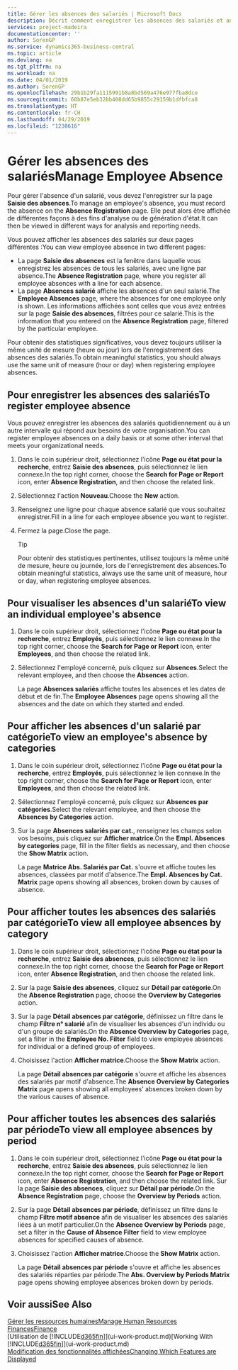 ```yaml
---
title: Gérer les absences des salariés | Microsoft Docs
description: Décrit comment enregistrer les absences des salariés et analyser les statistiques d'indisponibilité.
services: project-madeira
documentationcenter: ''
author: SorenGP
ms.service: dynamics365-business-central
ms.topic: article
ms.devlang: na
ms.tgt_pltfrm: na
ms.workload: na
ms.date: 04/01/2019
ms.author: SorenGP
ms.openlocfilehash: 29b1b29fa1115991b8a8bd569a476e977fba8dce
ms.sourcegitcommit: 60b87e5eb32bb408dd65b9855c29159b1dfbfca8
ms.translationtype: HT
ms.contentlocale: fr-CH
ms.lasthandoff: 04/29/2019
ms.locfileid: "1238616"
---
```

# <a name="manage-employee-absence"></a><span data-ttu-id="7eae8-103">Gérer les absences des salariés</span><span class="sxs-lookup"><span data-stu-id="7eae8-103">Manage Employee Absence</span></span>
<span data-ttu-id="7eae8-104">Pour gérer l'absence d'un salarié, vous devez l'enregistrer sur la page **Saisie des absences**.</span><span class="sxs-lookup"><span data-stu-id="7eae8-104">To manage an employee's absence, you must record the absence on the **Absence Registration** page.</span></span> <span data-ttu-id="7eae8-105">Elle peut alors être affichée de différentes façons à des fins d'analyse ou de génération d'état.</span><span class="sxs-lookup"><span data-stu-id="7eae8-105">It can then be viewed in different ways for analysis and reporting needs.</span></span>

<span data-ttu-id="7eae8-106">Vous pouvez afficher les absences des salariés sur deux pages différentes :</span><span class="sxs-lookup"><span data-stu-id="7eae8-106">You can view employee absence in two different pages:</span></span>

* <span data-ttu-id="7eae8-107">La page **Saisie des absences** est la fenêtre dans laquelle vous enregistrez les absences de tous les salariés, avec une ligne par absence.</span><span class="sxs-lookup"><span data-stu-id="7eae8-107">The **Absence Registration** page, where you register all employee absences with a line for each absence.</span></span>
* <span data-ttu-id="7eae8-108">La page **Absences salarié** affiche les absences d'un seul salarié.</span><span class="sxs-lookup"><span data-stu-id="7eae8-108">The **Employee Absences** page, where the absences for one employee only is shown.</span></span> <span data-ttu-id="7eae8-109">Les informations affichées sont celles que vous avez entrées sur la page **Saisie des absences**, filtrées pour ce salarié.</span><span class="sxs-lookup"><span data-stu-id="7eae8-109">This is the information that you entered on the **Absence Registration** page, filtered by the particular employee.</span></span>

<span data-ttu-id="7eae8-110">Pour obtenir des statistiques significatives, vous devez toujours utiliser la même unité de mesure (heure ou jour) lors de l'enregistrement des absences des salariés.</span><span class="sxs-lookup"><span data-stu-id="7eae8-110">To obtain meaningful statistics, you should always use the same unit of measure (hour or day) when registering employee absences.</span></span>

## <a name="to-register-employee-absence"></a><span data-ttu-id="7eae8-111">Pour enregistrer les absences des salariés</span><span class="sxs-lookup"><span data-stu-id="7eae8-111">To register employee absence</span></span>
<span data-ttu-id="7eae8-112">Vous pouvez enregistrer les absences des salariés quotidiennement ou à un autre intervalle qui répond aux besoins de votre organisation.</span><span class="sxs-lookup"><span data-stu-id="7eae8-112">You can register employee absences on a daily basis or at some other interval that meets your organizational needs.</span></span>

1. <span data-ttu-id="7eae8-113">Dans le coin supérieur droit, sélectionnez l'icône **Page ou état pour la recherche**, entrez **Saisie des absences**, puis sélectionnez le lien connexe.</span><span class="sxs-lookup"><span data-stu-id="7eae8-113">In the top right corner, choose the **Search for Page or Report** icon, enter **Absence Registration**, and then choose the related link.</span></span>
2. <span data-ttu-id="7eae8-114">Sélectionnez l'action **Nouveau**.</span><span class="sxs-lookup"><span data-stu-id="7eae8-114">Choose the **New** action.</span></span>
3. <span data-ttu-id="7eae8-115">Renseignez une ligne pour chaque absence salarié que vous souhaitez enregistrer.</span><span class="sxs-lookup"><span data-stu-id="7eae8-115">Fill in a line for each employee absence you want to register.</span></span>
4. <span data-ttu-id="7eae8-116">Fermez la page.</span><span class="sxs-lookup"><span data-stu-id="7eae8-116">Close the page.</span></span>

    > [!Tip]
    > <span data-ttu-id="7eae8-117">Pour obtenir des statistiques pertinentes, utilisez toujours la même unité de mesure, heure ou journée, lors de l'enregistrement des absences.</span><span class="sxs-lookup"><span data-stu-id="7eae8-117">To obtain meaningful statistics, always use the same unit of measure, hour or day, when registering employee absences.</span></span>

## <a name="to-view-an-individual-employees-absence"></a><span data-ttu-id="7eae8-118">Pour visualiser les absences d'un salarié</span><span class="sxs-lookup"><span data-stu-id="7eae8-118">To view an individual employee's absence</span></span>
1. <span data-ttu-id="7eae8-119">Dans le coin supérieur droit, sélectionnez l'icône **Page ou état pour la recherche**, entrez **Employés**, puis sélectionnez le lien connexe.</span><span class="sxs-lookup"><span data-stu-id="7eae8-119">In the top right corner, choose the **Search for Page or Report** icon, enter **Employees**, and then choose the related link.</span></span>
2. <span data-ttu-id="7eae8-120">Sélectionnez l'employé concerné, puis cliquez sur **Absences**.</span><span class="sxs-lookup"><span data-stu-id="7eae8-120">Select the relevant employee, and then choose the **Absences** action.</span></span>

    <span data-ttu-id="7eae8-121">La page **Absences salariés** affiche toutes les absences et les dates de début et de fin.</span><span class="sxs-lookup"><span data-stu-id="7eae8-121">The **Employee Absences** page opens showing all the absences and the date on which they started and ended.</span></span>

## <a name="to-view-an-employees-absence-by-categories"></a><span data-ttu-id="7eae8-122">Pour afficher les absences d'un salarié par catégorie</span><span class="sxs-lookup"><span data-stu-id="7eae8-122">To view an employee's absence by categories</span></span>
1. <span data-ttu-id="7eae8-123">Dans le coin supérieur droit, sélectionnez l'icône **Page ou état pour la recherche**, entrez **Employés**, puis sélectionnez le lien connexe.</span><span class="sxs-lookup"><span data-stu-id="7eae8-123">In the top right corner, choose the **Search for Page or Report** icon, enter **Employees**, and then choose the related link.</span></span>
2. <span data-ttu-id="7eae8-124">Sélectionnez l'employé concerné, puis cliquez sur **Absences par catégories**.</span><span class="sxs-lookup"><span data-stu-id="7eae8-124">Select the relevant employee, and then choose the **Absences by Categories** action.</span></span>
3. <span data-ttu-id="7eae8-125">Sur la page **Absences salariés par cat.**, renseignez les champs selon vos besoins, puis cliquez sur **Afficher matrice**.</span><span class="sxs-lookup"><span data-stu-id="7eae8-125">On the **Empl. Absences by categories** page, fill in the filter fields as necessary, and then choose the **Show Matrix** action.</span></span>

    <span data-ttu-id="7eae8-126">La page **Matrice Abs. Salariés par Cat.** s'ouvre et affiche toutes les absences, classées par motif d'absence.</span><span class="sxs-lookup"><span data-stu-id="7eae8-126">The **Empl. Absences by Cat. Matrix** page opens showing all absences, broken down by causes of absence.</span></span>

## <a name="to-view-all-employee-absences-by-category"></a><span data-ttu-id="7eae8-127">Pour afficher toutes les absences des salariés par catégorie</span><span class="sxs-lookup"><span data-stu-id="7eae8-127">To view all employee absences by category</span></span>
1. <span data-ttu-id="7eae8-128">Dans le coin supérieur droit, sélectionnez l'icône **Page ou état pour la recherche**, entrez **Saisie des absences**, puis sélectionnez le lien connexe.</span><span class="sxs-lookup"><span data-stu-id="7eae8-128">In the top right corner, choose the **Search for Page or Report** icon, enter **Absence Registration**, and then choose the related link.</span></span>
2. <span data-ttu-id="7eae8-129">Sur la page **Saisie des absences**, cliquez sur **Détail par catégorie**.</span><span class="sxs-lookup"><span data-stu-id="7eae8-129">On the **Absence Registration** page, choose the **Overview by Categories** action.</span></span>
3. <span data-ttu-id="7eae8-130">Sur la page **Détail absences par catégorie**, définissez un filtre dans le champ **Filtre n° salarié** afin de visualiser les absences d'un individu ou d'un groupe de salariés.</span><span class="sxs-lookup"><span data-stu-id="7eae8-130">On the **Absence Overview by Categories** page, set a filter in the **Employee No. Filter** field to view employee absences for individual or a defined group of employees.</span></span>
4. <span data-ttu-id="7eae8-131">Choisissez l'action **Afficher matrice**.</span><span class="sxs-lookup"><span data-stu-id="7eae8-131">Choose the **Show Matrix** action.</span></span>

    <span data-ttu-id="7eae8-132">La page **Détail absences par catégorie** s'ouvre et affiche les absences des salariés par motif d'absence.</span><span class="sxs-lookup"><span data-stu-id="7eae8-132">The **Absence Overview by Categories Matrix** page opens showing all employees’ absences broken down by the various causes of absence.</span></span>

## <a name="to-view-all-employee-absences-by-period"></a><span data-ttu-id="7eae8-133">Pour afficher toutes les absences des salariés par période</span><span class="sxs-lookup"><span data-stu-id="7eae8-133">To view all employee absences by period</span></span>
1. <span data-ttu-id="7eae8-134">Dans le coin supérieur droit, sélectionnez l'icône **Page ou état pour la recherche**, entrez **Saisie des absences**, puis sélectionnez le lien connexe.</span><span class="sxs-lookup"><span data-stu-id="7eae8-134">In the top right corner, choose the **Search for Page or Report** icon, enter **Absence Registration**, and then choose the related link.</span></span>
   <span data-ttu-id="7eae8-135">Sur la page **Saisie des absences**, cliquez sur **Détail par période**.</span><span class="sxs-lookup"><span data-stu-id="7eae8-135">On the **Absence Registration** page, choose the **Overview by Periods** action.</span></span>
2. <span data-ttu-id="7eae8-136">Sur la page **Détail absences par période**, définissez un filtre dans le champ **Filtre motif absence** afin de visualiser les absences des salariés liées à un motif particulier.</span><span class="sxs-lookup"><span data-stu-id="7eae8-136">On the **Absence Overview by Periods** page, set a filter in the **Cause of Absence Filter** field to view employee absences for specified causes of absence.</span></span>
3. <span data-ttu-id="7eae8-137">Choisissez l'action **Afficher matrice**.</span><span class="sxs-lookup"><span data-stu-id="7eae8-137">Choose the **Show Matrix** action.</span></span>

    <span data-ttu-id="7eae8-138">La page **Détail absences par période** s'ouvre et affiche les absences des salariés réparties par période.</span><span class="sxs-lookup"><span data-stu-id="7eae8-138">The **Abs. Overview by Periods Matrix** page opens showing employee absences broken down by periods.</span></span>

## <a name="see-also"></a><span data-ttu-id="7eae8-139">Voir aussi</span><span class="sxs-lookup"><span data-stu-id="7eae8-139">See Also</span></span>
[<span data-ttu-id="7eae8-140">Gérer les ressources humaines</span><span class="sxs-lookup"><span data-stu-id="7eae8-140">Manage Human Resources</span></span>](hr-manage-human-resources.md)  
[<span data-ttu-id="7eae8-141">Finances</span><span class="sxs-lookup"><span data-stu-id="7eae8-141">Finance</span></span>](finance.md)  
<span data-ttu-id="7eae8-142">[Utilisation de [!INCLUDE[d365fin](includes/d365fin_md.md)]](ui-work-product.md)</span><span class="sxs-lookup"><span data-stu-id="7eae8-142">[Working With [!INCLUDE[d365fin](includes/d365fin_md.md)]](ui-work-product.md)</span></span>  
[<span data-ttu-id="7eae8-143">Modification des fonctionnalités affichées</span><span class="sxs-lookup"><span data-stu-id="7eae8-143">Changing Which Features are Displayed</span></span>](ui-experiences.md)
